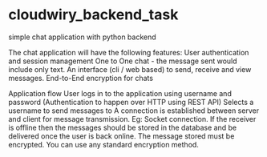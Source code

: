 # cloudwiry_backend_task
simple chat application with python backend

The chat application will have the following features:
 User authentication and session management
 One to One chat - the message sent would include only text.
 An interface (cli / web based) to send, receive and view messages.
 End-to-End encryption for chats

Application flow
User logs in to the application using username and password (Authentication to happen over HTTP using REST API)
Selects a username to send messages to
A connection is established between server and client for message transmission. Eg: Socket connection.
If the receiver is offline then the messages should be stored in the database and be delivered once the user is back online.
The message stored must be encrypted. You can use any standard encryption method.
